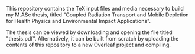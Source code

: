 This repository contains the TeX input files and media necessary to build my M.ASc thesis, titled "Coupled Radiation Transport and Mobile Depletion for
Health Physics and Environmental Impact Applications".

The thesis can be viewed by downloading and opening the file titled "thesis.pdf". Alternatively, it can be built from scratch by uploading the contents of this repository to a new Overleaf project and compiling. 
